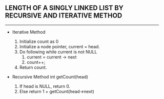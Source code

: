 ## LENGTH OF A SINGLY LINKED LIST BY RECURSIVE AND ITERATIVE METHOD
___

- Iterative Method
    1. Initialize count as 0 
    2. Initialize a node pointer, current = head.
    3. Do following while current is not NULL
        1. current = current -> next
        2. count++;
    4. Return count.

- Recursive Method
    int getCount(head)
    1. If head is NULL, return 0.
    2. Else return 1 + getCount(head->next) 